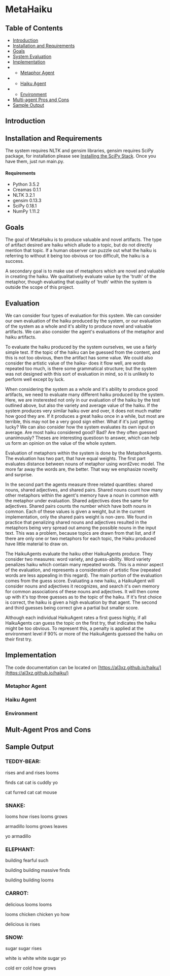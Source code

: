 # MetaHaiku

## Table of Contents

* [Introduction](#intro)
* [Installation and Requirements](#install)
* [Goals](#goals)
* [System Evaluation](#syseval)
* [Implementation](#implement)
* * [Metaphor Agent](#metaphoragent)
* * [Haiku Agent](#haikuagent)
* * [Environment](#environment)
* [Multi-agent Pros and Cons](#multi)
* [Sample Output](#samples)


## Introduction <a name="intro"></a>

## Installation and Requirements <a name="install"></a>

The system requires NLTK and gensim libraries, 
gensim requires SciPy package, for installation please see 
<a href="https://www.scipy.org/install.html">Installing the SciPy Stack</a>.
Once you have them, just run main.py.

#### Requirements

* Python 3.5.2
* Creamas 0.1.1
* NLTK 3.2.1
* gensim 0.13.3
* SciPy 0.18.1
* NumPy 1.11.2

## Goals <a name="goals"></a>

The goal of MetaHaiku is to produce valuable and novel artifacts.  The type of artifact desired are haiku which allude
to a topic, but do not directly mention that topic.  If a human observer can puzzle out what the haiku is referring to
without it being too obvious or too difficult, the haiku is a success.

A secondary goal is to make use of metaphors which are novel and valuable in creating the haiku.  We qualitatively
evaluate value by the 'truth' of the metaphor, though evaluating that quality of 'truth' within the system is outside the scope of
this project.

## Evaluation <a name="syseval"></a>

We can consider four types of evaluation for this system.  We can consider our own evaluation of the haiku produced by
the system, or our evaluation of the system as a whole and it's ability to produce novel and valuable artifacts.  We
can also consider the agent's evaluations of the metaphor and haiku artifacts.

To evaluate the haiku produced by the system ourselves, we use a fairly simple test.  If the topic of the haiku can be
guessed from the content, and this is not too obvious, then the artifact has some value.  We could also consider the artistic
value of the haiku- does it flow well, are words repeated too much, is there some grammatical structure; but the system
was not designed with this sort of evaluation in mind, so it is unlikely to perform well except by luck.

When considering the system as a whole and it's ability to produce good artifacts, we need to evaluate many different haiku
produced by the system.  Here, we are insterested not only in our evaluation of the haiku by the test outlined above,
but also the variety and average value of the haiku.  If the system produces very similar haiku over and over, it does not
much matter how good they are.  If it produces a great haiku once in a while, but most are terrible, this may not be a very
good sign either.  What if it's just getting lucky?  We can also consider how the system evaluates its own input on average.
Are most haiku considered good?  Bad?  Are they often guessed unanimously?  Theses are interesting questiosn to answer, which
can help us form an opinion on the value of the whole system.

Evaluation of metaphors within the system is done by the MetaphorAgents. The evaluation has two part, that have 
equal weights. The first part evaluates distance between nouns of metaphor using word2vec model. The more
far away the words are, the better. That way we emphasize novelty and surprise.

In the second part the agents measure three related quantities: shared nouns,
shared adjectives, and shared pairs.  Shared nouns count how many other metaphors within the agent's memory have a noun in
common with the metaphor under evaluation.  Shared adjectives does the same for adjectives.  Shared pairs counts the number
which have both nouns in common.  Each of these values is given a weight, but in the current implementation, only the shared
pairs weight is non-zero.  We found in practice that penalizing shared nouns and adjectives resulted in the metaphors being
very spread out among the possible nouns in the input text.  This was a problem, because topics are drawn from that list,
and if there are only one or two metaphors for each topic, the Haiku produced have little material to draw on.

The HaikuAgents evaluate the haiku other HaikuAgents produce.  They consider two measures: word variety, and guess-ability.
Word variety penalizes haiku which contain many repeated words.  This is a minor aspect of the evaluation, and represents
a consideration of artistic flow (repeated words are less appealing in this regard).  The main portion of the evaluation
comes from the guess score.  Evaluating a new haiku, a HaikuAgent will consider nouns and adjectives it recognizes, and
search it's own memory for common associations of these nouns and adjectives.  It will then come up with it's top three
guesses as to the topic of the haiku.  If it's first choice is correct, the haiku is given a high evaluation by that agent.
The second and third guesses being correct give a partial but smaller score.

Although each individual HaikuAgent rates a first guess highly, if all HaikuAgents can guess the topic on the first try,
that indicates the haiku might be too obvious.  To represent this, a penalty is applied at the environment level if 90% or
more of the HaikuAgents guessed the haiku on their first try.

## Implementation <a name="implement"></a>
The code documentation can be located on [https://al3xz.github.io/haiku/](https://al3xz.github.io/haiku/)

### Metaphor Agent <a name="metaphoragent"></a>

### Haiku Agent <a name="haikuagent"></a>

### Environment <a name="environment"></a>

## Mult-Agent Pros and Cons <a name="multi"></a>

## Sample Output <a name="samples"></a>

### TEDDY-BEAR:

rises and and rises looms

finds cat cat is cuddly yo

cat furred cat cat mouse


### SNAKE:

looms how rises looms grows

armadillo looms grows leaves

yo armadillo


### ELEPHANT:

building fearful such

building building massive finds

building building looms


### CARROT:

delicious looms looms

looms chicken chicken yo how

delicious is rises


### SNOW:

sugar sugar rises

white is white white sugar yo

cold err cold how grows
